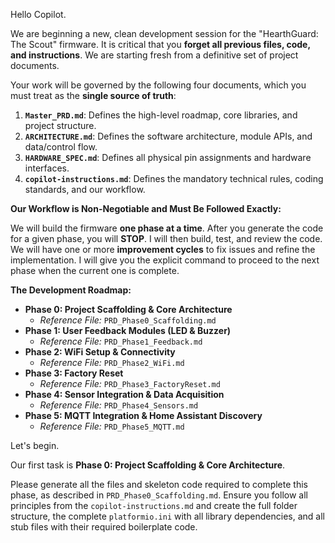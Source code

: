 Hello Copilot.

We are beginning a new, clean development session for the "HearthGuard: The Scout" firmware. It is critical that you **forget all previous files, code, and instructions**. We are starting fresh from a definitive set of project documents.

Your work will be governed by the following four documents, which you must treat as the **single source of truth**:

1.  **`Master_PRD.md`**: Defines the high-level roadmap, core libraries, and project structure.
2.  **`ARCHITECTURE.md`**: Defines the software architecture, module APIs, and data/control flow.
3.  **`HARDWARE_SPEC.md`**: Defines all physical pin assignments and hardware interfaces.
4.  **`copilot-instructions.md`**: Defines the mandatory technical rules, coding standards, and our workflow.

**Our Workflow is Non-Negotiable and Must Be Followed Exactly:**

We will build the firmware **one phase at a time**. After you generate the code for a given phase, you will **STOP**. I will then build, test, and review the code. We will have one or more **improvement cycles** to fix issues and refine the implementation. I will give you the explicit command to proceed to the next phase when the current one is complete.

**The Development Roadmap:**

* **Phase 0: Project Scaffolding & Core Architecture**
    * *Reference File:* `PRD_Phase0_Scaffolding.md`
* **Phase 1: User Feedback Modules (LED & Buzzer)**
    * *Reference File:* `PRD_Phase1_Feedback.md`
* **Phase 2: WiFi Setup & Connectivity**
    * *Reference File:* `PRD_Phase2_WiFi.md`
* **Phase 3: Factory Reset**
    * *Reference File:* `PRD_Phase3_FactoryReset.md`
* **Phase 4: Sensor Integration & Data Acquisition**
    * *Reference File:* `PRD_Phase4_Sensors.md`
* **Phase 5: MQTT Integration & Home Assistant Discovery**
    * *Reference File:* `PRD_Phase5_MQTT.md`

Let's begin.

Our first task is **Phase 0: Project Scaffolding & Core Architecture**.

Please generate all the files and skeleton code required to complete this phase, as described in `PRD_Phase0_Scaffolding.md`. Ensure you follow all principles from the `copilot-instructions.md` and create the full folder structure, the complete `platformio.ini` with all library dependencies, and all stub files with their required boilerplate code.